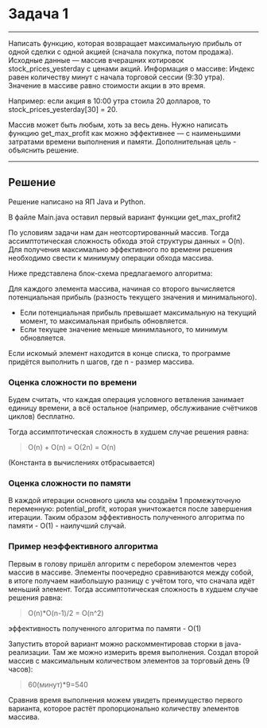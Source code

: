 # Задача 1
---
Написать функцию, которая возвращает максимальную прибыль от одной сделки с одной акцией (сначала покупка, потом продажа).
Исходные данные — массив вчерашних котировок stock_prices_yesterday с ценами акций.
Информация о массиве:
Индекс равен количеству минут с начала торговой сессии (9:30 утра).
Значение в массиве равно стоимости акции в это время.
 
Например: если акция в 10:00 утра стоила 20 долларов, то 
stock_prices_yesterday[30] = 20.

Массив может быть любым, хоть за весь день. Нужно написать функцию get_max_profit как можно эффективнее — с наименьшими затратами времени выполнения и памяти. Дополнительная цель - объяснить решение.

---


## Решение

Решение написано на ЯП Java и Python.

В файле Main.java оставил первый вариант функции get_max_profit2

По условиям задачи нам дан неотсортированный массив. 
Тогда ассимптотическая сложность обхода этой структуры данных = O(n).
Для получения максимально эффективного по времени решения необходимо свести к минимуму операции обхода массива.



Ниже представлена блок-схема предлагаемого алгоритма:


Для каждого элемента массива, начиная со второго вычисляется потенциальная прибыль (разность текущего значения и минимального).
 - Если потенциальная прибыль превышает максимальную на текущий момент, то максимальная прибыль обновляется.
 - Если текущее значение меньше минимлаьного, то минимум обновляется.

Если искомый элемент находится в конце списка, то программе придётся выполнить n шагов, где n - размер массива.

### Оценка сложности по времени
Будем считать, что каждая операция условного ветвления занимает единицу времени, а всё остальное (например, обслуживание счётчиков циклов) бесплатно.

Тогда ассимптотическая сложность в худшем случае решения равна:

> O(n) + O(n) = O(2n) = O(n)

(Константа в вычислениях отбрасывается)

### Оценка сложности по памяти
В каждой итерации основного цикла мы создаём 1 промежуточную переменную: potential_profit, которая уничтожается после завершения итерации.
Таким образом эффективность полученного алгоритма по памяти - O(1) - наилучший случай.

### Пример неэффективного алгоритма

Первым в голову пришёл алгоритм с перебором элементов через массив в массиве. Элементы поочередно сравниваются между собой, в итоге получаем наибольшую разницу с учётом того, что сначала идёт меньший элемент.
Тогда ассимптотическая сложность в худшем случае решения равна:

> O(n)*O(n-1)/2 = O(n^2)

эффективность полученного алгоритма по памяти - O(1)

Запустить второй вариант можно раскомментировав сторки в java-реализации. Там же можно измерить время выполнения.
Создал второй массив с максимальным количеством элементов за торговый день (9 часов):

> 60(минут)*9=540

Сравнив время выполнения можем увидеть преимущество первого варианта, которое растёт пропорционально количеству элементов массива.